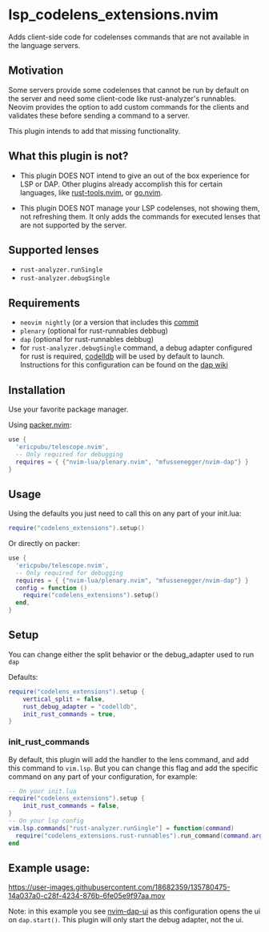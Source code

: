# lsp_codelens_extensions.nvim
Adds client-side code for codelenses commands that are not available in the language servers. 

## Motivation 
Some servers provide some codelenses that cannot be run by default on the server and need some client-code
like rust-analyzer's runnables. Neovim provides the option to add custom commands for the clients and
validates these before sending a command to a server.

This plugin intends to add that missing functionality.

## What this plugin is not?
- This plugin DOES NOT intend to give an out of the box experience for LSP or DAP. Other plugins already 
accomplish this for certain languages, like [rust-tools.nvim](https://github.com/simrat39/rust-tools.nvim),
or [go.nvim](https://github.com/ray-x/go.nvim).

- This plugin DOES NOT manage your LSP codelenses, not showing them, not refreshing them. It only adds the commands for executed lenses that are not supported by the server.

## Supported lenses
- `rust-analyzer.runSingle`
- `rust-analyzer.debugSingle`

## Requirements
- `neovim nightly` (or a version that includes this [commit](https://github.com/neovim/neovim/commit/19a77cd5a7cbd304e57118d6a09798223b6d2dbf)
- `plenary` (optional for rust-runnables debbug)
- `dap` (optional for rust-runnables debbug)
- for `rust-analyzer.debugSingle` command, a debug adapter configured for rust is required, [codelldb](https://github.com/vadimcn/vscode-lldb/) will be used by default to launch.
Instructions for this configuration can be found on the [dap wiki](https://github.com/mfussenegger/nvim-dap/wiki/Debug-Adapter-installation#ccrust-via-codelldb)

## Installation
Use your favorite package manager.

Using [packer.nvim](https://github.com/wbthomason/packer.nvim):
```lua
use {
  'ericpubu/telescope.nvim',
  -- Only required for debugging
  requires = { {"nvim-lua/plenary.nvim", "mfussenegger/nvim-dap"} }
}
```

## Usage
Using the defaults you just need to call this on any part of your init.lua:
```lua
require("codelens_extensions").setup()
```

Or directly on packer:
```lua
use {
  'ericpubu/telescope.nvim',
  -- Only required for debugging
  requires = { {"nvim-lua/plenary.nvim", "mfussenegger/nvim-dap"} }
  config = function ()
    require("codelens_extensions").setup()
  end,
}
```

## Setup
You can change either the split behavior or the debug_adapter used to run `dap`

Defaults:
```lua  
require("codelens_extensions").setup {
    vertical_split = false,
    rust_debug_adapter = "codelldb",
    init_rust_commands = true,
}
```

### init_rust_commands
By default, this plugin will add the handler to the lens command, and add this command to `vim.lsp`.
But you can change this flag and add the specific command on any part of your configuration, for example:
```lua
-- On your init.lua
require("codelens_extensions").setup {
    init_rust_commands = false,
}
-- On your lsp config
vim.lsp.commands["rust-analyzer.runSingle"] = function(command)
  require("codelens_extensions.rust-runnables").run_command(command.arguments[1].args)
end
```
## Example usage:
https://user-images.githubusercontent.com/18682359/135780475-14a037a0-c28f-4234-876b-6fe05e9f97aa.mov

Note: in this example you see [nvim-dap-ui](https://github.com/rcarriga/nvim-dap-ui) as this configuration opens the ui on `dap.start()`. This plugin will only start the debug adapter, not the ui.

